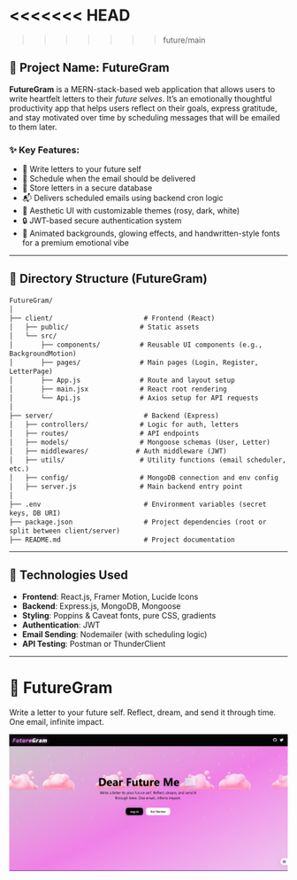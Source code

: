 <<<<<<< HEAD
=======


>>>>>>> future/main
## 🌟 Project Name: **FutureGram**

**FutureGram** is a MERN-stack-based web application that allows users to write heartfelt letters to their *future selves*. It’s an emotionally thoughtful productivity app that helps users reflect on their goals, express gratitude, and stay motivated over time by scheduling messages that will be emailed to them later.

### ✨ Key Features:

* 📝 Write letters to your future self
* 📅 Schedule when the email should be delivered
* 💌 Store letters in a secure database
* 📬 Delivers scheduled emails using backend cron logic
* 🎨 Aesthetic UI with customizable themes (rosy, dark, white)
* 🔒 JWT-based secure authentication system
* 🌈 Animated backgrounds, glowing effects, and handwritten-style fonts for a premium emotional vibe

---

## 📁 Directory Structure (FutureGram)

```
FutureGram/
│
├── client/                       # Frontend (React)
│   ├── public/                  # Static assets
│   └── src/
│       ├── components/          # Reusable UI components (e.g., BackgroundMotion)
│       ├── pages/               # Main pages (Login, Register, LetterPage)
│       ├── App.js               # Route and layout setup
│       ├── main.jsx             # React root rendering
│       └── Api.js               # Axios setup for API requests
│
├── server/                       # Backend (Express)
│   ├── controllers/             # Logic for auth, letters
│   ├── routes/                  # API endpoints
│   ├── models/                  # Mongoose schemas (User, Letter)
│   ├── middlewares/            # Auth middleware (JWT)
│   ├── utils/                   # Utility functions (email scheduler, etc.)
│   ├── config/                  # MongoDB connection and env config
│   ├── server.js                # Main backend entry point
│
├── .env                          # Environment variables (secret keys, DB URI)
├── package.json                  # Project dependencies (root or split between client/server)
├── README.md                     # Project documentation
```

---

## 🧠 Technologies Used

* **Frontend**: React.js, Framer Motion, Lucide Icons
* **Backend**: Express.js, MongoDB, Mongoose
* **Styling**: Poppins & Caveat fonts, pure CSS, gradients
* **Authentication**: JWT
* **Email Sending**: Nodemailer (with scheduling logic)
* **API Testing**: Postman or ThunderClient

---
# 💌 FutureGram

Write a letter to your future self. Reflect, dream, and send it through time. One email, infinite impact.

![FutureGram Preview](frontend/src/assets/read.png)


